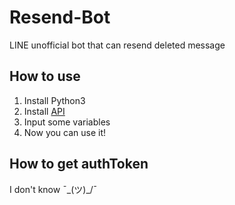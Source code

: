# Resend-Bot
LINE unofficial bot that can resend deleted message

## How to use
1. Install Python3
2. Install [API](https://github.com/fadhiilrachman/line-py)
3. Input some variables
4. Now you can use it!

## How to get authToken
I don't know ¯\_(ツ)_/¯
